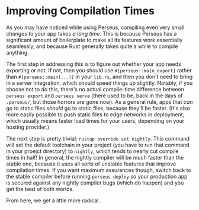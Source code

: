 # Improving Compilation Times

As you may have noticed while using Perseus, compiling even very small changes to your app takes *a long time*. This is because Perseus has a significant amount of boilerplate to make all its features work essentially seamlessly, and because Rust generally takes quite a while to compile anything.

The first step in addressing this is to figure out whether your app needs exporting or not. If not, then you should use `#[perseus::main_export]` rather than `#[perseus::main(...)]` in your `lib.rs`, and then you don't need to bring in a server integration, which should speed things up slightly. Notably, if you choose not to do this, there's no actual compile-time difference between `perseus export` and `perseus serve` (there used to be, back in the days of `.perseus/`, but those horrors are gone now). As a general rule, apps that *can* go to static files *should* go to static files, because they'll be faster. (It's also more easily possible to push static files to edge networks in deployment, which usually means faster load times for your users, depending on your hosting provider.)

The next step is pretty trivial: `rustup override set nightly`. This command will set the default toolchain in your project (you have to run that command in your proejct directory) to `nightly`, which tends to nearly cut compile times in half! In general, the nightly compiler will be much faster than the stable one, because it uses all sorts of unstable features that improve compilation times. If you want maximum assurances though, switch back to the stable compiler before running `perseus deploy` so your production app is secured against any nightly compiler bugs (which do happen) and you get the best of both worlds.

From here, we get a little more radical.

